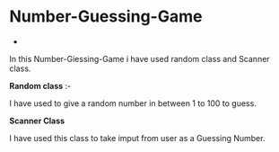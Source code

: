 # Number-Guessing-Game
-
In this Number-Giessing-Game i have used random class and Scanner class.

**Random class** :-

 I have used to give a random number in between 1 to 100 to guess.

**Scanner Class**

I have used this class to take imput from user as a Guessing Number.

